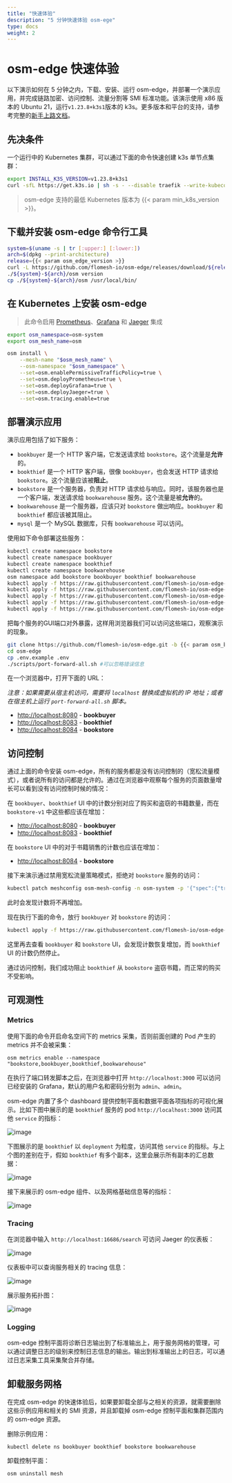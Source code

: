 ```yaml
---
title: "快速体验"
description: "5 分钟快速体验 osm-ege"
type: docs
weight: 2
---
```


# osm-edge 快速体验

以下演示如何在 5 分钟之内，下载、安装、运行 osm-edge，并部署一个演示应用，并完成链路加密、访问控制、流量分割等 SMI 标准功能。该演示使用 x86 版本的 Ubuntu 21，运行`v1.23.8+k3s1`版本的 k3s。更多版本和平台的支持，请参考完整的[新手上路文档](/docs/getting_started/)。

## 先决条件

一个运行中的 Kubernetes 集群，可以通过下面的命令快速创建 k3s 单节点集群：

```bash
export INSTALL_K3S_VERSION=v1.23.8+k3s1
curl -sfL https://get.k3s.io | sh -s - --disable traefik --write-kubeconfig-mode 644 --write-kubeconfig ~/.kube/config
```

> osm-edge 支持的最低 Kubernetes 版本为 {{< param min_k8s_version >}}。

## 下载并安装 osm-edge 命令行工具

```bash
system=$(uname -s | tr [:upper:] [:lower:])
arch=$(dpkg --print-architecture)
release={{< param osm_edge_version >}}
curl -L https://github.com/flomesh-io/osm-edge/releases/download/${release}/osm-edge-${release}-${system}-${arch}.tar.gz | tar -vxzf -
./${system}-${arch}/osm version
cp ./${system}-${arch}/osm /usr/local/bin/
```

## 在 Kubernetes 上安装 osm-edge

> 此命令启用 [Prometheus](https://github.com/prometheus/prometheus)、[Grafana](https://github.com/grafana/grafana) 和 [Jaeger](https://github.com/jaegertracing/jaeger) 集成

```bash
export osm_namespace=osm-system 
export osm_mesh_name=osm 

osm install \
    --mesh-name "$osm_mesh_name" \
    --osm-namespace "$osm_namespace" \
    --set=osm.enablePermissiveTrafficPolicy=true \
    --set=osm.deployPrometheus=true \
    --set=osm.deployGrafana=true \
    --set=osm.deployJaeger=true \
    --set=osm.tracing.enable=true
```
## 部署演示应用

演示应用包括了如下服务：

- `bookbuyer` 是一个 HTTP 客户端，它发送请求给 `bookstore`。这个流量是**允许**的。
- `bookthief` 是一个 HTTP 客户端，很像 `bookbuyer`，也会发送 HTTP 请求给 `bookstore`。这个流量应该被**阻止**。
- `bookstore` 是一个服务器，负责对 HTTP 请求给与响应。同时，该服务器也是一个客户端，发送请求给 `bookwarehouse` 服务。这个流量是被**允许**的。
- `bookwarehouse` 是一个服务器，应该只对 `bookstore` 做出响应。`bookbuyer` 和 `bookthief` 都应该被其阻止。
- `mysql` 是一个 MySQL 数据库，只有 `bookwarehouse` 可以访问。

使用如下命令部署这些服务：

```bash
kubectl create namespace bookstore
kubectl create namespace bookbuyer
kubectl create namespace bookthief
kubectl create namespace bookwarehouse
osm namespace add bookstore bookbuyer bookthief bookwarehouse
kubectl apply -f https://raw.githubusercontent.com/flomesh-io/osm-edge-docs/{{< param osm_branch >}}/manifests/apps/bookbuyer.yaml
kubectl apply -f https://raw.githubusercontent.com/flomesh-io/osm-edge-docs/{{< param osm_branch >}}/manifests/apps/bookthief.yaml
kubectl apply -f https://raw.githubusercontent.com/flomesh-io/osm-edge-docs/{{< param osm_branch >}}/manifests/apps/bookstore.yaml
kubectl apply -f https://raw.githubusercontent.com/flomesh-io/osm-edge-docs/{{< param osm_branch >}}/manifests/apps/bookwarehouse.yaml
kubectl apply -f https://raw.githubusercontent.com/flomesh-io/osm-edge-docs/{{< param osm_branch >}}/manifests/apps/mysql.yaml
```

把每个服务的GUI端口对外暴露，这样用浏览器我们可以访问这些端口，观察演示的现象。

```bash
git clone https://github.com/flomesh-io/osm-edge.git -b {{< param osm_branch >}}
cd osm-edge
cp .env.example .env
./scripts/port-forward-all.sh #可以忽略错误信息
```

在一个浏览器中，打开下面的 URL：

_注意：如果需要从宿主机访问，需要将 `localhost` 替换成虚拟机的 IP 地址；或者在宿主机上运行 `port-forward-all.sh` 脚本。_

- [http://localhost:8080](http://localhost:8080) - **bookbuyer**
- [http://localhost:8083](http://localhost:8083) - **bookthief**
- [http://localhost:8084](http://localhost:8084) - **bookstore**


## 访问控制

通过上面的命令安装 osm-edge，所有的服务都是没有访问控制的（宽松流量模式），或者说所有的访问都是允许的。通过在浏览器中观察每个服务的页面数量增长可以看到没有访问控制时候的情况：

在 `bookbuyer`、`bookthief` UI 中的计数分别对应了购买和盗窃的书籍数量，而在 `bookstore-v1` 中这些都应该在增加：

- [http://localhost:8080](http://localhost:8080) - **bookbuyer**
- [http://localhost:8083](http://localhost:8083) - **bookthief**

在 `bookstore` UI 中的对于书籍销售的计数也应该在增加：

- [http://localhost:8084](http://localhost:8084) - **bookstore**

接下来演示通过禁用宽松流量策略模式，拒绝对 `bookstore` 服务的访问：

```bash
kubectl patch meshconfig osm-mesh-config -n osm-system -p '{"spec":{"traffic":{"enablePermissiveTrafficPolicyMode":false}}}'  --type=merge
```

此时会发现计数将不再增加。

现在执行下面的命令，放行 `bookbuyer` 对 `bookstore` 的访问：

```bash
kubectl apply -f https://raw.githubusercontent.com/flomesh-io/osm-edge-docs/main/manifests/access/traffic-access-v1.yaml
```

这里再去查看 `bookbuyer` 和 `bookstore` UI，会发现计数恢复增加，而 `bookthief` UI 的计数仍然停止。

通过访问控制，我们成功阻止 `bookthief` 从 `bookstore` 盗窃书籍，而正常的购买不受影响。

## 可观测性

### Metrics

使用下面的命令开启命名空间下的 metrics 采集，否则前面创建的 Pod 产生的 metrics 并不会被采集：

```shell
osm metrics enable --namespace "bookstore,bookbuyer,bookthief,bookwarehouse"
```

在执行了端口转发脚本之后，在浏览器中打开 `http://localhost:3000` 可以访问已经安装的 Grafana，默认的用户名和密码分别为 `admin`、`admin`。

osm-edge 内置了多个 dashboard 提供控制平面和数据平面各项指标的可视化展示。比如下图中展示的是 `bookthief` 服务的 pod `http://localhost:3000` 访问其他 `service` 的指标：

![image](https://user-images.githubusercontent.com/2224492/180593501-d73dbf11-40a8-4fe9-9422-ea931da2927f.png)

下图展示的是 `bookthief` 以 `deployment` 为粒度，访问其他 `service` 的指标。与上个图的差别在于，假如 `bookthief` 有多个副本，这里会展示所有副本的汇总数据：

![image](https://user-images.githubusercontent.com/2224492/180593509-9a852bf1-e7e7-4534-9c57-06cf1c890ee3.png)

接下来展示的 osm-edge 组件、以及网格基础信息等的指标：

![image](https://user-images.githubusercontent.com/2224492/180593512-0ac33a0e-2b7a-4e66-b499-f196b5dd729b.png)

### Tracing

在浏览器中输入 `http://localhost:16686/search` 可访问 Jaeger 的仪表板：

![image](https://user-images.githubusercontent.com/2224492/180593520-64b0d2d1-1346-47ac-aab8-a9eaae9f8950.png)

仪表板中可以查询服务相关的 tracing 信息：

![image](https://user-images.githubusercontent.com/2224492/180593525-3bc844c4-f950-48f6-9d72-ff98dc82aa2c.png)

展示服务拓扑图：

![image](https://user-images.githubusercontent.com/2224492/180593530-8d0ed18f-0cac-495f-985f-04feb863ec6d.png)

### Logging

osm-edge 控制平面将诊断日志输出到了标准输出上，用于服务网格的管理，可以通过调整日志的级别来控制日志信息的输出。输出到标准输出上的日志，可以通过日志采集工具采集聚合并存储。

## 卸载服务网格

在完成 osm-edge 的快速体验后，如果要卸载全部与之相关的资源，就需要删除这些示例应用和相关的 SMI 资源，并且卸载掉 osm-edge 控制平面和集群范围内的 osm-edge 资源。

删除示例应用：

```shell
kubectl delete ns bookbuyer bookthief bookstore bookwarehouse
```

卸载控制平面：

```shell
osm uninstall mesh
```
